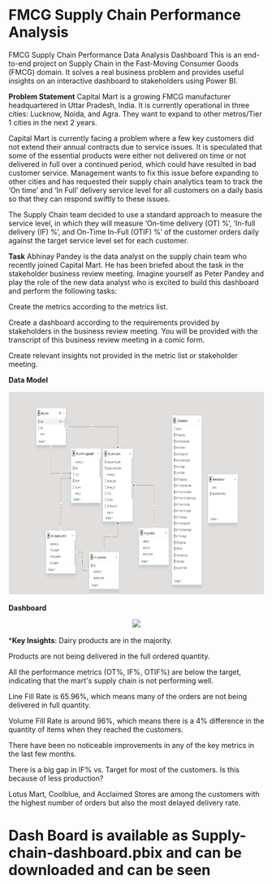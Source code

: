 # FMCG Supply Chain Performance Analysis
FMCG Supply Chain Performance Data Analysis Dashboard
This is an end-to-end project on Supply Chain in the Fast-Moving Consumer Goods (FMCG) domain. It solves a real business problem and provides useful insights on an interactive dashboard to stakeholders using Power BI.

**Problem Statement**
Capital Mart is a growing FMCG manufacturer headquartered in Uttar Pradesh, India. It is currently operational in three cities: Lucknow, Noida, and Agra. They want to expand to other metros/Tier 1 cities in the next 2 years.

Capital Mart is currently facing a problem where a few key customers did not extend their annual contracts due to service issues. It is speculated that some of the essential products were either not delivered on time or not delivered in full over a continued period, which could have resulted in bad customer service. Management wants to fix this issue before expanding to other cities and has requested their supply chain analytics team to track the ‘On time’ and ‘In Full’ delivery service level for all customers on a daily basis so that they can respond swiftly to these issues.

The Supply Chain team decided to use a standard approach to measure the service level, in which they will measure ‘On-time delivery (OT) %’, ‘In-full delivery (IF) %’, and On-Time In-Full (OTIF) %’ of the customer orders daily against the target service level set for each customer.

**Task**
Abhinay Pandey is the data analyst on the supply chain team who recently joined Capital Mart. He has been briefed about the task in the stakeholder business review meeting. Imagine yourself as Peter Pandey and play the role of the new data analyst who is excited to build this dashboard and perform the following tasks:

Create the metrics according to the metrics list.

Create a dashboard according to the requirements provided by stakeholders in the business review meeting. You will be provided with the transcript of this business review meeting in a comic form.

Create relevant insights not provided in the metric list or stakeholder meeting.

**Data Model**
<p align="center">
<img src="media/model.png" height="400">
</p>

**Dashboard**
<p align="center">
<img src="Overview.png">
</p>

***Key Insights**:
Dairy products are in the majority.

Products are not being delivered in the full ordered quantity.

All the performance metrics (OT%, IF%, OTIF%) are below the target, indicating that the mart's supply chain is not performing well.

Line Fill Rate is 65.96%, which means many of the orders are not being delivered in full quantity.

Volume Fill Rate is around 96%, which means there is a 4% difference in the quantity of items when they reached the customers.

There have been no noticeable improvements in any of the key metrics in the last few months.

There is a big gap in IF% vs. Target for most of the customers. Is this because of less production?

Lotus Mart, Coolblue, and Acclaimed Stores are among the customers with the highest number of orders but also the most delayed delivery rate.


# Dash Board is available as Supply-chain-dashboard.pbix and can be downloaded and can be seen

